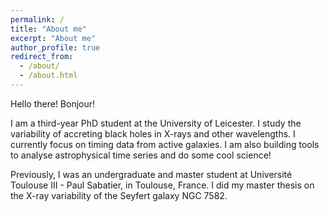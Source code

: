 ```yaml
---
permalink: /
title: "About me"
excerpt: "About me"
author_profile: true
redirect_from: 
  - /about/
  - /about.html
---
```


Hello there! Bonjour!

I am a third-year PhD student at the University of Leicester. I study the variability of accreting black holes in X-rays and other wavelengths. I currently focus on timing data from active galaxies. I am also building tools to analyse astrophysical time series and do some cool science!

Previously, I was an undergraduate and master student at Université Toulouse III - Paul Sabatier, in Toulouse, France. I did my master thesis on the X-ray variability of the Seyfert galaxy NGC 7582. 